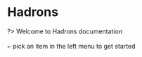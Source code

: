 <h1 id="docsify">Hadrons</h1>

?> Welcome to Hadrons documentation<br><br><kbd>&larr;</kbd> pick an item in the left menu to get started